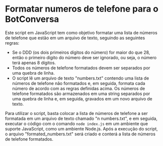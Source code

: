 # Formatar numeros de telefone para o BotConversa

Este script em JavaScript tem como objetivo formatar uma lista de números de telefone que estão em um arquivo de texto, seguindo as seguintes regras:

 - Se o DDD (os dois primeiros dígitos do número) for maior do que 28, então o primeiro dígito do número deve ser ignorado, ou seja, o número terá apenas 8 dígitos.
 - Todos os números de telefone formatados devem ser separados por uma quebra de linha.
- O script lê um arquivo de texto "numbers.txt" contendo uma lista de números de telefone não formatados e, em seguida, formata cada número de acordo com as regras definidas acima. Os números de telefone formatados são armazenados em uma string separados por uma quebra de linha e, em seguida, gravados em um novo arquivo de texto.

  

Para utilizar o script, basta colocar a lista de números de telefone a ser formatada em um arquivo de texto chamado "n numbers.txt", e em seguida, executar o código com o comando `node index.js` em um ambiente que suporte JavaScript, como um ambiente Node.js. Após a execução do script, o arquivo "formated_numbers.txt" será criado e conterá a lista de números de telefone formatados.

